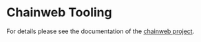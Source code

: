 # Chainweb Tooling

For details please see the documentation of the
[chainweb project](https://github.com/kadena-io/chainweb-node/README.md).
